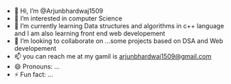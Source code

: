 - 👋 Hi, I’m @Arjunbhardwaj1509
- 👀 I’m interested in computer Science
- 🌱 I’m currently learning Data structures and algorithms in c++ language and I am also learning front end web developement
- 💞️ I’m looking to collaborate on ...some projects based on DSA and Web developement
- 📫 you can reach me at my gamil is arjunbhardwaj1509@gmail.com
- 😄 Pronouns: ...
- ⚡ Fun fact: ...

<!---
Arjunbhardwaj1509/Arjunbhardwaj1509 is a ✨ special ✨ repository because its `README.md` (this file) appears on your GitHub profile.
You can click the Preview link to take a look at your changes.
--->
